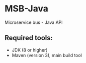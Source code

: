 MSB-Java
===========

Microservice bus - Java API

Required tools:
---------------
* JDK (8 or higher)
* Maven (version 3), main build tool
